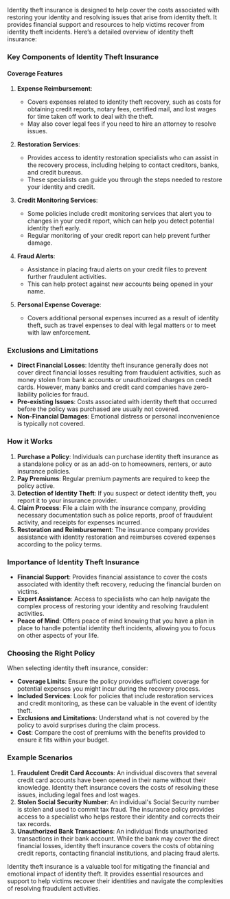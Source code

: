 Identity theft insurance is designed to help cover the costs associated with restoring your identity and resolving issues that arise from identity theft. It provides financial support and resources to help victims recover from identity theft incidents. Here’s a detailed overview of identity theft insurance:

### Key Components of Identity Theft Insurance

#### Coverage Features
1. **Expense Reimbursement**:
   - Covers expenses related to identity theft recovery, such as costs for obtaining credit reports, notary fees, certified mail, and lost wages for time taken off work to deal with the theft.
   - May also cover legal fees if you need to hire an attorney to resolve issues.

2. **Restoration Services**:
   - Provides access to identity restoration specialists who can assist in the recovery process, including helping to contact creditors, banks, and credit bureaus.
   - These specialists can guide you through the steps needed to restore your identity and credit.

3. **Credit Monitoring Services**:
   - Some policies include credit monitoring services that alert you to changes in your credit report, which can help you detect potential identity theft early.
   - Regular monitoring of your credit report can help prevent further damage.

4. **Fraud Alerts**:
   - Assistance in placing fraud alerts on your credit files to prevent further fraudulent activities.
   - This can help protect against new accounts being opened in your name.

5. **Personal Expense Coverage**:
   - Covers additional personal expenses incurred as a result of identity theft, such as travel expenses to deal with legal matters or to meet with law enforcement.

### Exclusions and Limitations
- **Direct Financial Losses**: Identity theft insurance generally does not cover direct financial losses resulting from fraudulent activities, such as money stolen from bank accounts or unauthorized charges on credit cards. However, many banks and credit card companies have zero-liability policies for fraud.
- **Pre-existing Issues**: Costs associated with identity theft that occurred before the policy was purchased are usually not covered.
- **Non-Financial Damages**: Emotional distress or personal inconvenience is typically not covered.

### How it Works
1. **Purchase a Policy**: Individuals can purchase identity theft insurance as a standalone policy or as an add-on to homeowners, renters, or auto insurance policies.
2. **Pay Premiums**: Regular premium payments are required to keep the policy active.
3. **Detection of Identity Theft**: If you suspect or detect identity theft, you report it to your insurance provider.
4. **Claim Process**: File a claim with the insurance company, providing necessary documentation such as police reports, proof of fraudulent activity, and receipts for expenses incurred.
5. **Restoration and Reimbursement**: The insurance company provides assistance with identity restoration and reimburses covered expenses according to the policy terms.

### Importance of Identity Theft Insurance
- **Financial Support**: Provides financial assistance to cover the costs associated with identity theft recovery, reducing the financial burden on victims.
- **Expert Assistance**: Access to specialists who can help navigate the complex process of restoring your identity and resolving fraudulent activities.
- **Peace of Mind**: Offers peace of mind knowing that you have a plan in place to handle potential identity theft incidents, allowing you to focus on other aspects of your life.

### Choosing the Right Policy
When selecting identity theft insurance, consider:
- **Coverage Limits**: Ensure the policy provides sufficient coverage for potential expenses you might incur during the recovery process.
- **Included Services**: Look for policies that include restoration services and credit monitoring, as these can be valuable in the event of identity theft.
- **Exclusions and Limitations**: Understand what is not covered by the policy to avoid surprises during the claim process.
- **Cost**: Compare the cost of premiums with the benefits provided to ensure it fits within your budget.

### Example Scenarios
1. **Fraudulent Credit Card Accounts**: An individual discovers that several credit card accounts have been opened in their name without their knowledge. Identity theft insurance covers the costs of resolving these issues, including legal fees and lost wages.
2. **Stolen Social Security Number**: An individual's Social Security number is stolen and used to commit tax fraud. The insurance policy provides access to a specialist who helps restore their identity and corrects their tax records.
3. **Unauthorized Bank Transactions**: An individual finds unauthorized transactions in their bank account. While the bank may cover the direct financial losses, identity theft insurance covers the costs of obtaining credit reports, contacting financial institutions, and placing fraud alerts.

Identity theft insurance is a valuable tool for mitigating the financial and emotional impact of identity theft. It provides essential resources and support to help victims recover their identities and navigate the complexities of resolving fraudulent activities.